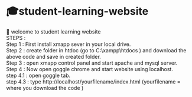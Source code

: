 # 🎓student-learning-website
👏 welcome to student learning website<br>
STEPS :<br>
Step 1 : First install xmapp sever in your local drive.<br>
Step 2 : create folder in htdoc (go to  C:\xampp\htdocs ) and download the above code and save in created folder.<br>
Step 3 : open xmapp control panel and start apache and mysql server.<br>
Step 4 : Now open goggle chrome and start website using localhost.<br>
         step 4.1 : open goggle tab.<br>
         step 4.3 : type http://localhost/yourfilename/index.html (yourfilename = where you download the code ) <br>
